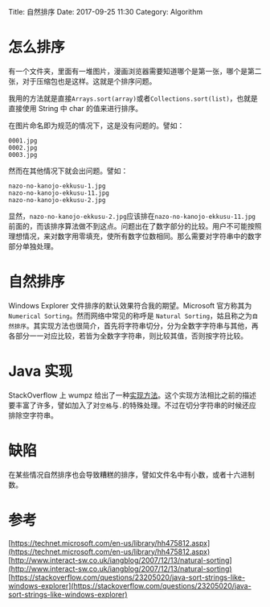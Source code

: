Title: 自然排序
Date: 2017-09-25 11:30
Category: Algorithm

# 怎么排序

有一个文件夹，里面有一堆图片，漫画浏览器需要知道哪个是第一张，哪个是第二张，对于压缩包也是这样。这就是个排序问题。

我用的方法就是直接`Arrays.sort(array)`或者`Collections.sort(list)`，也就是直接使用 String 中 char 的值来进行排序。

在图片命名即为规范的情况下，这是没有问题的。譬如：

    0001.jpg
    0002.jpg
    0003.jpg

然而在其他情况下就会出问题。譬如：

    nazo-no-kanojo-ekkusu-1.jpg
    nazo-no-kanojo-ekkusu-11.jpg
    nazo-no-kanojo-ekkusu-2.jpg

显然，`nazo-no-kanojo-ekkusu-2.jpg`应该排在`nazo-no-kanojo-ekkusu-11.jpg`前面的，而该排序算法做不到这点。问题出在了数字部分的比较。用户不可能按照理想情况，来对数字用零填充，使所有数字位数相同。那么需要对字符串中的数字部分单独处理。

# 自然排序

Windows Explorer 文件排序的默认效果符合我的期望。Microsoft 官方称其为 `Numerical Sorting`。然而网络中常见的称呼是 `Natural Sorting`，姑且称之为`自然排序`。其实现方法也很简介，首先将字符串切分，分为全数字字符串与其他，再各部分一一对应比较，若皆为全数字字符串，则比较其值，否则按字符比较。

# Java 实现

StackOverflow 上 wumpz 给出了一种[实现方法](https://stackoverflow.com/a/23249000)。这个实现方法相比之前的描述要丰富了许多，譬如加入了对`空格`与`.`的特殊处理。不过在切分字符串的时候还应排除空字符串。

# 缺陷

在某些情况自然排序也会导致糟糕的排序，譬如文件名中有小数，或者十六进制数。

# 参考

[https://technet.microsoft.com/en-us/library/hh475812.aspx](https://technet.microsoft.com/en-us/library/hh475812.aspx)  
[http://www.interact-sw.co.uk/iangblog/2007/12/13/natural-sorting](http://www.interact-sw.co.uk/iangblog/2007/12/13/natural-sorting)  
[https://stackoverflow.com/questions/23205020/java-sort-strings-like-windows-explorer](https://stackoverflow.com/questions/23205020/java-sort-strings-like-windows-explorer)
